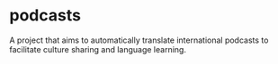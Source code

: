 # podcasts
A project that aims to automatically translate international podcasts to facilitate culture sharing and language learning.

